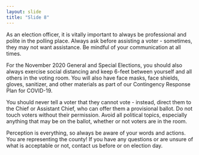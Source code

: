 ```yaml
---
layout: slide
title: "Slide 8"
---
```


As an election officer, it is vitally important to always be professional and polite in the polling place. Always ask before assisting a voter - sometimes, they may not want assistance. Be mindful of your communication at all times.

For the November 2020 General and Special Elections, you should also always exercise social distancing and keep 6-feet between yourself and all others in the voting room. You will also have face masks, face shields, gloves, sanitizer, and other materials as part of our Contingency Response Plan for COVID-19.

You should never tell a voter that they cannot vote - instead, direct them to the Chief or Assistant Chief, who can offer them a provisional ballot. Do not touch voters without their permission. Avoid all political topics, especially anything that may be on the ballot, whether or not voters are in the room.

Perception is everything, so always be aware of your words and actions. You are representing the county! If you have any questions or are unsure of what is acceptable or not, contact us before or on election day.
